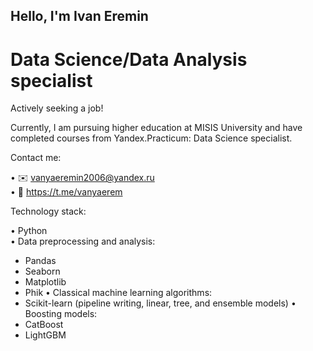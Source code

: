 ## Hello, I'm Ivan Eremin

# Data Science/Data Analysis specialist

Actively seeking a job!

Currently, I am pursuing higher education at MISIS University and have completed courses from Yandex.Practicum: Data Science specialist.

Contact me:

• ✉️ vanyaeremin2006@yandex.ru\
• 💬 https://t.me/vanyaerem

Technology stack:

• Python\
• Data preprocessing and analysis:
  * Pandas
  * Seaborn
  * Matplotlib
  * Phik
• Classical machine learning algorithms:
  * Scikit-learn (pipeline writing, linear, tree, and ensemble models)
• Boosting models:
  * CatBoost
  * LightGBM
